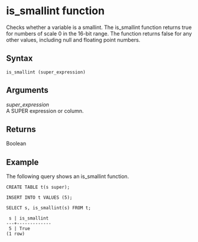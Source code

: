 # is\_smallint function<a name="r_is_smallint"></a>

Checks whether a variable is a smallint\. The is\_smallint function returns true for numbers of scale 0 in the 16\-bit range\. The function returns false for any other values, including null and floating point numbers\.

## Syntax<a name="r_is_smallint-synopsis"></a>

```
is_smallint (super_expression)
```

## Arguments<a name="r_is_smallint-arguments"></a>

*super\_expression*  
A SUPER expression or column\.

## Returns<a name="r_is_smallint-returns"></a>

Boolean

## Example<a name="r_is_smallint_example"></a>

The following query shows an is\_smallint function\.

```
CREATE TABLE t(s super);

INSERT INTO t VALUES (5);

SELECT s, is_smallint(s) FROM t;

 s | is_smallint
---+-------------
 5 | True
(1 row)
```